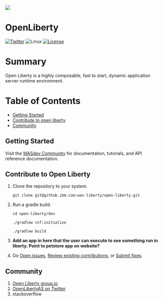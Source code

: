 ![](https://github.ibm.com/was-liberty/open-liberty/blob/master/logos/logo_stacked_navy.png)

# OpenLiberty

[![Twitter](https://img.shields.io/twitter/url/http/shields.io.svg?style=social)](https://twitter.com/OpenLibertyAS)
![Linux](https://img.shields.io/badge/os-linux-green.svg?style=flat)
[![License](https://img.shields.io/badge/License-EPL%201.0-green.svg)](https://opensource.org/licenses/EPL-1.0)

# Summary
Open Liberty is a highly composable, fast to start, dynamic application server runtime environment.

# Table of Contents
* [Getting Started](https://github.ibm.com/was-liberty/open-liberty#getting-started)
* [Contribute to open liberty](https://github.ibm.com/was-liberty/open-liberty#contribute-to-open-liberty)
* [Community](https://github.ibm.com/was-liberty/open-liberty#community)

## Getting Started
Visit the [WASdev Community](https://developer.ibm.com/wasdev/) for documentation, tutorials, and API reference documentation.

## Contribute to Open Liberty
1. Clone the repository to your system.

    ```git clone git@github.ibm.com:was-liberty/open-liberty.git```

2. Run a gradle build.

    ```cd open-liberty/dev```
    
    ```./gradlew cnf:initialize```

    ```./gradlew build```

3. **Add an app in here that the user can execute to see something run in liberty.  Point to petstore app on website?**
4. Go [Open issues](https://github.ibm.com/was-liberty/open-liberty/issues), [Review existing contributions](https://github.ibm.com/was-liberty/open-liberty/pulls), or [Submit fixes](https://github.ibm.com/was-liberty/open-liberty/blob/master/CONTRIBUTING.md).

## Community
1. [Open Liberty group.io](https://groups.io/g/openliberty)
2. [OpenLibertyAS on Twitter](https://twitter.com/OpenLibertyAS)
3. stackoverflow

